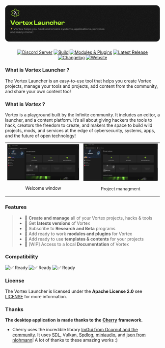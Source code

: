 <a href="https://infinite.si">
  <h1 align="center">
    <picture>
      <source media="(prefers-color-scheme: dark)" srcset="./.github/imgs/main.png">
      <img src="./.github/imgs/main.png">
    </picture>
  </h1>
</a>

<div align="center">
  <a title="Discord Server" href="https://discord.gg/H2wptkecUg"><img alt="Discord Server" src="https://img.shields.io/discord/1095333825762046194?label=Discord&logo=Discord&logoColor=fff&style=for-the-badge"></a>
  <a title="'Build' workflow Status" href="https://img.shields.io/github/actions/workflow/status/infiniteHQ/VortexLauncher/build.yml"><img alt="Build" src="https://img.shields.io/github/actions/workflow/status/infiniteHQ/VortexLauncher/build.yml?longCache=true&style=for-the-badge&label=Build&logoColor=fff&logo=GitHub%20Actions&branch=main"></a>
  <a title="Modules & Plugins" href="#"><img alt="Modules & Plugins" src="https://img.shields.io/badge/Modules-Supported-brightgreen?logo=stackedit&logoColor=%23FFFFFF&style=for-the-badge"></a>
  <a title="Latest Release" href="https://github.com/infiniteHQ/VortexLauncher/releases/latest"><img alt="Latest Release" src="https://img.shields.io/github/v/release/infiniteHQ/VortexLauncher?style=for-the-badge&label=Release&logo=github"></a>
  <a title="Changelog" href="https://github.com/infiniteHQ/VortexLauncher/blob/main/CHANGELOG.md"><img alt="Changelog" src="https://img.shields.io/badge/Changelog-View-blue?style=for-the-badge&logo=readme&logoColor=white"></a>
  <a title="Website" href="https://vortex.infintie.si/"><img alt="Website" src="https://img.shields.io/badge/Website-Visit-blueviolet?style=for-the-badge&logo=firefox-browser&logoColor=white"></a>
</div>

### What is Vortex Launcher ?
The Vortex Launcher is an easy-to-use tool that helps you create Vortex projects, manage your tools and projects, add content from the community, and share your own content too!

### What is *Vortex* ?
Vortex is a playground built by the Infinite community. It includes an editor, a launcher, and a content platform. It’s all about giving hackers the tools to hack, creators the freedom to create, and makers the space to build wild projects, mods, and services at the edge of cybersecurity, systems, apps, and the future of open technology!

<table align="center">
  <tr>
    <td align="center">
      <img src="./.github/imgs/launcher1.png" alt="Cherry 1" width="400">
      <p>Welcome window</p>
    </td>
    <td align="center">
      <img src="./.github/imgs/launcher1.png" alt="Cherry 2" width="400">
      <p>Project managment</p>
    </td>
  </tr>
</table>

### Features 
> - 🧰 **Create and manage** all of your Vortex projects, hacks & tools
> - 🧰 Get **latests versions** of Vortex
> - 🧰 Subscribe to **Research and Beta** programs
> - 🧰 Add ready to work **modules and plugins** for Vortex
> - 🧰 Add ready to use **templates & contents** for your projects
> - 🧰 [WIP] Access to a local **Documentation** of Vortex


### Compatibility
![✅ Ready](https://img.shields.io/badge/Microsoft%20Windows-Fully%20Compatible-green?longCache=true&style=for-the-badge)
![✅ Ready](https://img.shields.io/badge/Linux-Fully%20Compatible-green?longCache=true&style=for-the-badge)
![✅ Ready](https://img.shields.io/badge/MacOS-WIP-orange?longCache=true&style=for-the-badge)

### License
The Vortex Launcher is licensed under the **Apache License 2.0** see [LICENSE](https://github.com/infiniteHQ/VortexLauncher/blob/main/LICENSE) for more information.

### Thanks

**The desktop application is made thanks to the** [**Cherry**](https://github.com/infiniteHQ/Cherry) **framework.**  
- Cherry uses the incredible library [ImGui from Ocornut and the community](https://github.com/ocornut/imgui). It uses [SDL](https://github.com/libsdl-org/SDL), Vulkan, [Spdlog](https://github.com/gabime/spdlog), [miniaudio](https://github.com/mackron/miniaudio), and [json from nlohmann](https://github.com/nlohmann/json)! A lot of thanks to these amazing works :)
